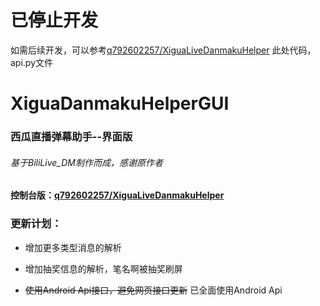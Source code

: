 # 已停止开发
如需后续开发，可以参考[q792602257/XiguaLiveDanmakuHelper](https://github.com/q792602257/XiguaLiveDanmakuHelper "Python Console Ver") 此处代码，api.py文件

# XiguaDanmakuHelperGUI
### 西瓜直播弹幕助手--界面版
###### 基于BiliLive_DM制作而成，感谢原作者
#### 控制台版：[q792602257/XiguaLiveDanmakuHelper](https://github.com/q792602257/XiguaLiveDanmakuHelper "Python Console Ver")

### 更新计划：

- 增加更多类型消息的解析

- 增加抽奖信息的解析，笔名啊被抽奖刷屏

+ ~~使用Android Api接口，避免网页接口更新~~
        已全面使用Android Api
